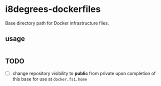 ---
---

# i8degrees-dockerfiles

Base directory path for Docker infrastructure files.

## usage

```shell
```

## TODO

- [ ] change repository visibility to **public** from private upon completion of this base for use at `docker.fs1.home`
